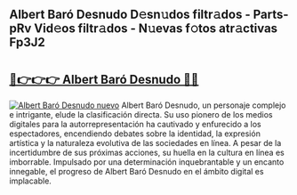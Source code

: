 ## Albert Baró Desnudo D𝚎sn𝚞dos filtr𝚊dos - Parts-pRv Vid𝚎os filtr𝚊dos - N𝚞evas f𝚘tos atr𝚊ctivas Fp3J2

# <h2><a href="http://mbatjyc.tromn.icu/?c=Albert+Bar%c3%b3+Desnudo">🔗👉👉👉 Albert Baró Desnudo 🔗🔗</a></h2>

[![Albert Baró Desnudo nuevo](https://i.imgur.com/pEAQMta.gif)](http://mbatjyc.tromn.icu/?c=Albert+Bar%c3%b3+Desnudo)
Albert Baró Desnudo, un personaje complejo e intrigante, elude la clasificación directa. Su uso pionero de los medios digitales para la autorrepresentación ha cautivado y enfurecido a los espectadores, encendiendo debates sobre la identidad, la expresión artística y la naturaleza evolutiva de las sociedades en línea. A pesar de la incertidumbre de sus próximas acciones, su huella en la cultura en línea es imborrable. Impulsado por una determinación inquebrantable y un encanto innegable, el progreso de Albert Baró Desnudo en el ámbito digital es implacable.

